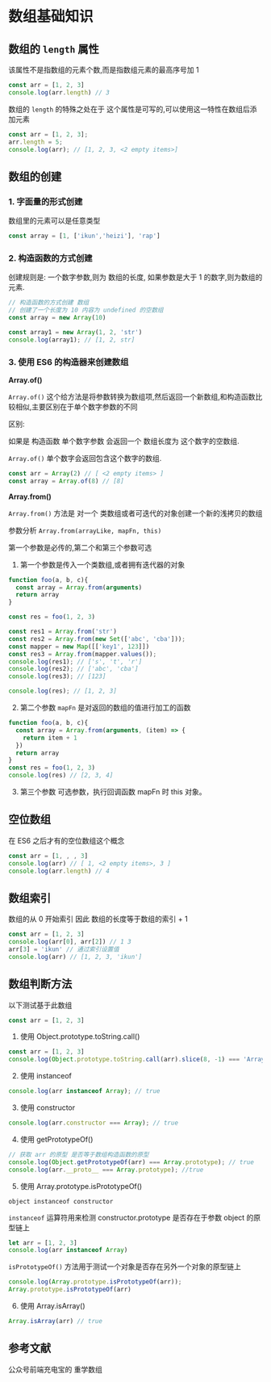 # 数组基础知识

##  数组的 `length` 属性

该属性不是指数组的元素个数,而是指数组元素的最高序号加 1

```js
const arr = [1, 2, 3]
console.log(arr.length) // 3
```
数组的 `length` 的特殊之处在于 这个属性是可写的,可以使用这一特性在数组后添加元素

```js
const arr = [1, 2, 3];
arr.length = 5;
console.log(arr); // [1, 2, 3, <2 empty items>]
```

## 数组的创建

### 1. 字面量的形式创建

数组里的元素可以是任意类型
```js
const array = [1, ['ikun','heizi'], 'rap']
```

### 2. 构造函数的方式创建

创建规则是: 一个数字参数,则为 数组的长度, 如果参数是大于 1 的数字,则为数组的元素.
```js
// 构造函数的方式创建 数组
// 创建了一个长度为 10 内容为 undefined 的空数组
const array = new Array(10)

const array1 = new Array(1, 2, 'str')
console.log(array1); // [1, 2, str]

```

### 3. 使用 ES6 的构造器来创建数组


**Array.of()**

`Array.of()` 这个给方法是将参数转换为数组项,然后返回一个新数组,和构造函数比较相似,主要区别在于单个数字参数的不同

区别:

如果是 构造函数 单个数字参数 会返回一个 数组长度为 这个数字的空数组.

`Array.of()` 单个数字会返回包含这个数字的数组.


```js
const arr = Array(2) // [ <2 empty items> ]
const array = Array.of(8) // [8]
```

**Array.from()**

`Array.from()` 方法是 对一个 类数组或者可迭代的对象创建一个新的浅拷贝的数组

参数分析 `Array.from(arrayLike, mapFn, this)`

第一个参数是必传的,第二个和第三个参数可选

1. 第一个参数是传入一个类数组,或者拥有迭代器的对象

```js
function foo(a, b, c){
  const array = Array.from(arguments)
  return array
}

const res = foo(1, 2, 3)

const res1 = Array.from('str')
const res2 = Array.from(new Set(['abc', 'cba']));
const mapper = new Map([['key1', 123]])
const res3 = Array.from(mapper.values());
console.log(res1); // ['s', 't', 'r']
console.log(res2); // ['abc', 'cba']
console.log(res3); // [123]

console.log(res); // [1, 2, 3]

```

2. 第二个参数 `mapFn` 是对返回的数组的值进行加工的函数

```js
function foo(a, b, c){
  const array = Array.from(arguments, (item) => {
    return item + 1
  })
  return array
}
const res = foo(1, 2, 3)
console.log(res) // [2, 3, 4]
```

3. 第三个参数 可选参数，执行回调函数 mapFn 时 this 对象。

## 空位数组

在 ES6 之后才有的空位数组这个概念

```js
const arr = [1, , , 3]
console.log(arr) // [ 1, <2 empty items>, 3 ]
console.log(arr.length) // 4
```

## 数组索引

数组的从 0 开始索引 因此 数组的长度等于数组的索引 + 1

```js
const arr = [1, 2, 3]
console.log(arr[0], arr[2]) // 1 3
arr[3] = 'ikun' // 通过索引设置值
console.log(arr) // [1, 2, 3, 'ikun']
```




## 数组判断方法

以下测试基于此数组
```js
const arr = [1, 2, 3]
```

1. 使用 Object.prototype.toString.call()

```js
const arr = [1, 2, 3]
console.log(Object.prototype.toString.call(arr).slice(8, -1) === 'Array'); // true
```

2. 使用 instanceof

```js
console.log(arr instanceof Array); // true
```

3. 使用 constructor
```js
console.log(arr.constructor === Array); // true
```
4. 使用 getPrototypeOf()
```js
// 获取 arr 的原型 是否等于数组构造函数的原型
console.log(Object.getPrototypeOf(arr) === Array.prototype); // true
console.log(arr.__proto__ === Array.prototype); //true
```

5. 使用 Array.prototype.isPrototypeOf()

`object instanceof constructor`

`instanceof` 运算符用来检测 constructor.prototype 是否存在于参数 object 的原型链上

```js
let arr = [1, 2, 3]
console.log(arr instanceof Array)
```

`isPrototypeOf()` 方法用于测试一个对象是否存在另外一个对象的原型链上

```js
console.log(Array.prototype.isPrototypeOf(arr));
Array.prototype.isPrototypeOf(arr)
```
6. 使用 Array.isArray()
```js
Array.isArray(arr) // true
```

## 参考文献
公众号前端充电宝的 重学数组